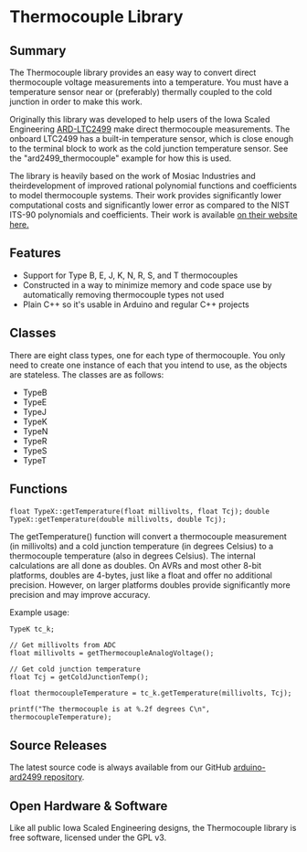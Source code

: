 # Thermocouple Library

## Summary

The Thermocouple library provides an easy way to convert direct thermocouple voltage measurements into a temperature.  You must
have a temperature sensor near or (preferably) thermally coupled to the cold junction in order to make this work.

Originally this library was developed to help users of the Iowa Scaled Engineering [ARD-LTC2499](https://www.iascaled.com/store/ARD-LTC2499)
make direct thermocouple measurements.  The onboard LTC2499 has a built-in temperature sensor, which is close enough to the terminal block to
work as the cold junction temperature sensor.  See the "ard2499_thermocouple" example for how this is used.

The library is heavily based on the work of Mosiac Industries and theirdevelopment of improved rational polynomial functions and coefficients
to model thermocouple systems.  Their work provides significantly lower computational costs and significantly lower error as compared to the
NIST ITS-90 polynomials and coefficients.  Their work is available [on their website here.](http://www.mosaic-industries.com/embedded-systems/microcontroller-projects/temperature-measurement/thermocouple/calibration-table)

## Features

* Support for Type B, E, J, K, N, R, S, and T thermocouples
* Constructed in a way to minimize memory and code space use by automatically removing thermocouple types not used
* Plain C++ so it's usable in Arduino and regular C++ projects

## Classes

There are eight class types, one for each type of thermocouple.  You only need to create one instance of each that you intend to use, as the objects are stateless.
The classes are as follows:
* TypeB
* TypeE
* TypeJ
* TypeK
* TypeN
* TypeR
* TypeS
* TypeT

## Functions

```float TypeX::getTemperature(float millivolts, float Tcj);```
```double TypeX::getTemperature(double millivolts, double Tcj);```

The getTemperature() function will convert a thermocouple measurement (in millivolts) and a cold junction temperature (in degrees Celsius) to a thermocouple temperature (also in degrees Celsius).
The internal calculations are all done as doubles.  On AVRs and most other 8-bit platforms, doubles are 4-bytes, just like a float and offer no additional precision.  However, on larger platforms doubles
provide significantly more precision and may improve accuracy.


Example usage:

```
TypeK tc_k;

// Get millivolts from ADC
float millivolts = getThermocoupleAnalogVoltage();

// Get cold junction temperature
float Tcj = getColdJunctionTemp();

float thermocoupleTemperature = tc_k.getTemperature(millivolts, Tcj);

printf("The thermocouple is at %.2f degrees C\n", thermocoupleTemperature);
```

## Source Releases

The latest source code is always available from our GitHub [arduino-ard2499 repository](https://github.com/IowaScaledEngineering/arduino-thermocouple).

## Open Hardware & Software

Like all public Iowa Scaled Engineering designs, the Thermocouple library is free software, licensed under the GPL v3.


